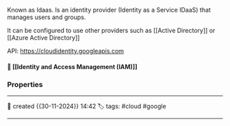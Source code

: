 
Known as Idaas. Is an identity provider (Identity as a Service IDaaS) that manages users and groups.

It can be configured to use other providers such as [[Active Directory]] or [[Azure Active Directory]]

API: https://cloudidentity.googleapis.com 

#### 📔 [[Identity and Access Management (IAM)]]


### Properties
---
📆 created   {{30-11-2024}} 14:42
🏷️ tags: #cloud #google 

---


